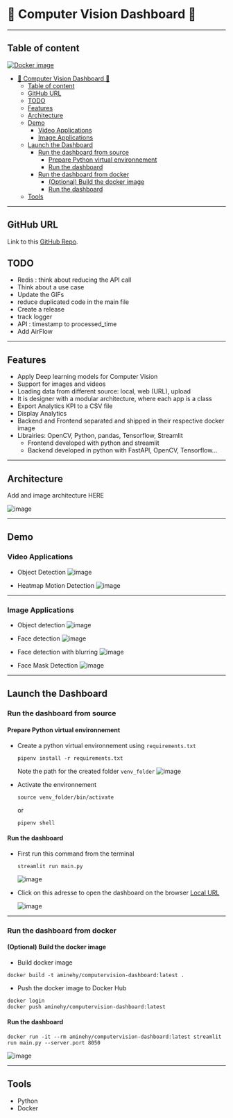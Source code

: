 # :rocket: Computer Vision Dashboard :rocket:

---

## Table of content

[![Docker image](https://img.shields.io/badge/-Docker%20image-black?logo=docker)](https://hub.docker.com/repository/docker/aminehy/computervision-dashboard)

- [:rocket: Computer Vision Dashboard :rocket:](#rocket-computer-vision-dashboard-rocket)
  - [Table of content](#table-of-content)
  - [GitHub URL](#github-url)
  - [TODO](#todo)
  - [Features](#features)
  - [Architecture](#architecture)
  - [Demo](#demo)
    - [Video Applications](#video-applications)
    - [Image Applications](#image-applications)
  - [Launch the Dashboard](#launch-the-dashboard)
    - [Run the dashboard from source](#run-the-dashboard-from-source)
      - [Prepare Python virtual environnement](#prepare-python-virtual-environnement)
      - [Run the dashboard](#run-the-dashboard)
    - [Run the dashboard from docker](#run-the-dashboard-from-docker)
      - [(Optional) Build the docker image](#optional-build-the-docker-image)
      - [Run the dashboard](#run-the-dashboard-1)
  - [Tools](#tools)

---

## GitHub URL

Link to this [GitHub Repo](https://github.com/amineHY/computervision-dashboard.git).

## TODO

- Redis : think about reducing the API call
- Think about a use case
- Update the GIFs
- reduce duplicated code in the main file
- Create a release
- track logger 
- API : timestamp to processed_time
- Add AirFlow

---

## Features

- Apply Deep learning models for Computer Vision
- Support for images and videos
- Loading data from different source: local, web (URL), upload
- It is designer with a modular architecture, where each app is a class
- Export Analytics KPI to a CSV file
- Display Analytics
- Backend and Frontend separated and shipped in their respective docker image
- Librairies: OpenCV, Python, pandas, Tensorflow, Streamlit
  - Frontend developed with python and streamlit
  - Backend developed in python with FastAPI, OpenCV, Tensorflow...

---

## Architecture

Add and image architecture HERE

![image](images/2022-11-01-12-51-37.png)

---

## Demo

### Video Applications

- Object Detection
  ![image](images/Peek%202022-10-31%2018-44.gif)

- Heatmap Motion Detection
  ![image](images/Peek%202022-10-31%2018-38.gif)

---

### Image Applications

- Object detection
  ![image](images/2022-10-31-18-29-24.png)
- Face detection
  ![image](images/2022-10-31-18-32-05.png)
- Face detection with blurring
  ![image](images/2022-10-31-18-33-04.png)

- Face Mask Detection
  ![image](images/2022-10-31-18-34-00.png)

---

## Launch the Dashboard

### Run the dashboard from source

#### Prepare Python virtual environnement

- Create a python virtual environnement using `requirements.txt`

  ```shell
  pipenv install -r requirements.txt
  ```

  Note the path for the created folder `venv_folder`
  ![image](images/2022-10-31-17-22-27.png)

- Activate the environnement

  ```shell
  source venv_folder/bin/activate
  ```

  or

  ```shell
  pipenv shell
  ```

#### Run the dashboard

- First run this command from the terminal

  ```shell
  streamlit run main.py
  ```

  ![image](images/2022-10-31-17-16-59.png)

- Click on this adresse to open the dashboard on the browser [Local URL](http://localhost:8502)

  ![image](images/Peek%202022-10-31%2018-52.gif)

---

### Run the dashboard from docker

#### (Optional) Build the docker image

- Build docker image

```shell
docker build -t aminehy/computervision-dashboard:latest .
```

- Push the docker image to Docker Hub

```shell
docker login
docker push aminehy/computervision-dashboard:latest
```

#### Run the dashboard

```shell
docker run -it --rm aminehy/computervision-dashboard:latest streamlit run main.py --server.port 8050
```

![image](images/2022-10-31-19-41-52.png)

---

## Tools

- Python
- Docker
